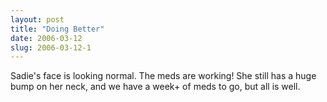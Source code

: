 ```yaml
---
layout: post
title: "Doing Better"
date: 2006-03-12
slug: 2006-03-12-1
---
```


Sadie&apos;s face is looking normal.  The meds are working! She still has a huge bump on her neck, and we have a week+ of meds to go, but all is well.


